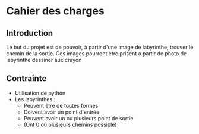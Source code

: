 # Cahier des charges


## Introduction
Le but du projet est de pouvoir, à partir d'une image de labyrinthe, trouver le chemin de la sortie. Ces images pourront être prisent a partir de photo de labyrinthe déssiner aux crayon


## Contrainte
* Utilisation de python
* Les labyrinthes :
  * Peuvent être de toutes formes
  * Doivent avoir un point d'entrée
  * Peuvent avoir un ou plusieurs point de sortie
  * (Ont 0 ou plusieurs chemins possible)
  

  
